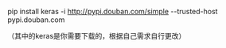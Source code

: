 pip install keras -i http://pypi.douban.com/simple --trusted-host pypi.douban.com

（其中的keras是你需要下载的，根据自己需求自行更改）
